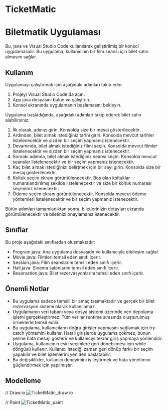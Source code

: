 # TicketMatic

# Biletmatik Uygulaması

Bu, java ve Visual Studio Code kullanılarak geliştirilmiş bir konsol uygulamasıdır. Bu uygulama, kullanıcının bir film seansı için bilet satın almasını sağlar.

## Kullanım

Uygulamayı çalıştırmak için aşağıdaki adımları takip edin:

1. Projeyi Visual Studio Code'da açın.
2. App.java dosyasını bulun ve çalıştırın.
3. Konsol ekranında uygulamanın başlamasını bekleyin.

Uygulama başladığında, aşağıdaki adımları takip ederek bilet satın alabilirsiniz:

1. İlk olarak, adınızı girin. Konsolda size bir mesaj gösterilecektir.
2. Ardından, bilet almak istediğiniz tarihi girin. Konsolda mevcut tarihler listelenecektir ve sizden bir seçim yapmanız istenecektir.
3. Devamında, bilet almak istediğiniz filmi seçin. Konsolda mevcut filmler listelenecektir ve sizden bir seçim yapmanız istenecektir.
4. Sonraki adımda, bilet almak istediğiniz seansı seçin. Konsolda mevcut seanslar listelenecektir ve bir seçim yapmanız istenecektir.
5. Kaç bilet almak istediğinizi belirtmek için bir sayı girin. Konsolda size bir mesaj gösterilecektir.
6. Koltuk seçim ekranı görüntülenecektir. Boş olan koltuklar numaralandırılmış şekilde listelenecektir ve size bir koltuk numarası seçmeniz istenecektir.
7. Ödeme seçim ekranı görüntülenecektir. Konsolda mevcut ödeme yöntemleri listelenecektir ve bir seçim yapmanız istenecektir.

Bütün adımları tamamladıktan sonra, biletlerinizin detayları ekranda görüntülenecektir ve biletinizi onaylamanız istenecektir.

## Sınıflar

Bu proje aşağıdaki sınıflardan oluşmaktadır:

- Program.java: Ana uygulama dosyasıdır ve kullanıcıyla etkileşim sağlar.
- Movie.java: Filmleri temsil eden sınıfı içerir.
- Session.java: Film seanslarını temsil eden sınıfı içerir.
- Hall.java: Sinema salonlarını temsil eden sınıfı içerir.
- Reservation.java: Bilet rezervasyonlarını temsil eden sınıfı içerir.

## Önemli Notlar

- Bu uygulama sadece temsili bir amaç taşımaktadır ve gerçek bir bilet rezervasyon sistemi olarak kullanılamaz.
- Uygulamanın veri tabanı veya dosya sistemi üzerinde veri depolama işlemi gerçekleştirmez. Tüm veriler runtime sırasında oluşturulmuş örneklerle temsil edilir.
- Bu uygulama, kullanıcıların doğru girişler yapmasını sağlamak için try-catch yöntemini kullanır. Hatalı girişlerde uygulama çökmez, bunun yerine hata mesajı gösterir ve kullanıcıyı tekrar giriş yapmaya yönlendirir.
- Uygulama, kullanıcının eski seçimlere geri dönebilmesi için while döngüsü kullanır. Kullanıcı istediği zaman geri dönüp farklı bir seçim yapabilir ve bilet işlemlerini yeniden başlatabilir.
- Bu değişiklikler, kullanıcı deneyimini iyileştirmek ve hata yönetimini güçlendirmek için yapılmıştır.

## Modelleme
// Draw.io
![TicketMatic_draw io](https://github.com/keremketenci0/TicketMatic/assets/128905838/6c04e8fb-f88e-4b03-ab9e-0c853b9fb795)

// Paint
![TicketMatic_paint](https://github.com/keremketenci0/TicketMatic/assets/128905838/624317d0-1dc0-4fbb-ad93-1257f649261f)


